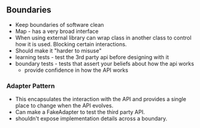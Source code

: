 ## Boundaries

- Keep boundaries of software clean
- Map - has a very broad interface
- When using external library can wrap class in another class to control how it is used. Blocking certain interactions.
- Should make it "harder to misuse"
- learning tests - test the 3rd party api before designing with it
- boundary tests - tests that assert your beliefs about how the api works
  - provide confidence in how the API works

### Adapter Pattern
- This encapsulates the interaction with the API and provides a single place to change when the API evolves.
- Can make a FakeAdapter to test the third party API.
- shouldn't expose implementation details across a boundary.


